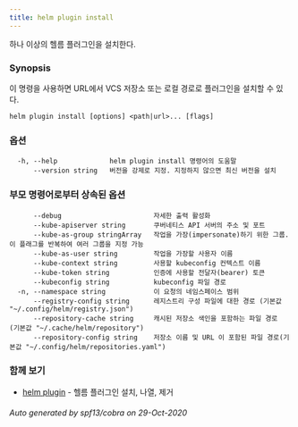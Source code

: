 ```yaml
---
title: helm plugin install
---
```

하나 이상의 헬름 플러그인을 설치한다.

### Synopsis


이 명령을 사용하면 URL에서 VCS 저장소 또는 로컬 경로로 플러그인을 설치할 수 있다.


```
helm plugin install [options] <path|url>... [flags]
```

### 옵션

```
  -h, --help             helm plugin install 명령어의 도움말
      --version string   버전을 강제로 지정. 지정하지 않으면 최신 버전을 설치
```

### 부모 명령어로부터 상속된 옵션

```
      --debug                       자세한 출력 활성화
      --kube-apiserver string       쿠버네티스 API 서버의 주소 및 포트
      --kube-as-group stringArray   작업을 가장(impersonate)하기 위한 그룹. 이 플래그를 반복하여 여러 그룹을 지정 가능
      --kube-as-user string         작업을 가장할 사용자 이름
      --kube-context string         사용할 kubeconfig 컨텍스트 이름
      --kube-token string           인증에 사용할 전달자(bearer) 토큰
      --kubeconfig string           kubeconfig 파일 경로
  -n, --namespace string            이 요청의 네임스페이스 범위
      --registry-config string      레지스트리 구성 파일에 대한 경로 (기본값 "~/.config/helm/registry.json")
      --repository-cache string     캐시된 저장소 색인을 포함하는 파일 경로 (기본값 "~/.cache/helm/repository")
      --repository-config string    저장소 이름 및 URL 이 포함된 파일 경로(기본값 "~/.config/helm/repositories.yaml")
```

### 함께 보기

* [helm plugin](/helm/helm_plugin.md)	 - 헬름 플러그인 설치, 나열, 제거

###### Auto generated by spf13/cobra on 29-Oct-2020
